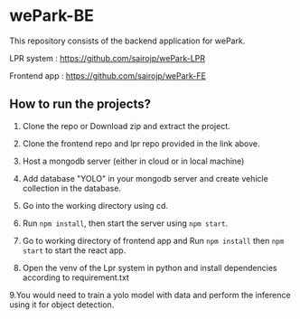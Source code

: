 # wePark-BE


This repository consists of the backend application for wePark.

LPR system : https://github.com/sairojp/wePark-LPR

Frontend app : https://github.com/sairojp/wePark-FE



## How to run the projects?


1. Clone the repo or Download zip and extract the project.

2. Clone the frontend repo and lpr repo provided in the link above.

3.  Host a mongodb server (either in cloud or in local machine)
      
4. Add database "YOLO" in your mongodb server and create vehicle collection in the database.

5. Go into the working directory using cd.

6. Run `npm install`, then start the server using `npm start`.

7. Go to working directory of frontend app and  Run `npm install` then `npm start` to start the react app.

8. Open the venv of the Lpr system in python and install dependencies according to requirement.txt

9.You would need to train a yolo model with data and perform the inference using it for object detection.
